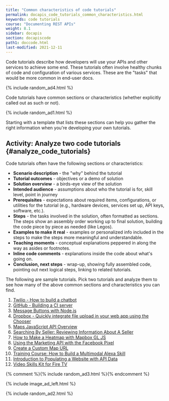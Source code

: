 ```yaml
---
title: "Common characteristics of code tutorials"
permalink: docapis_code_tutorials_common_characteristics.html
keywords: code tutorials
course: "Documenting REST APIs"
weight: 8.1
sidebar: docapis
section: docapiscode
path1: doccode.html
last-modified: 2021-12-11
---
```


Code tutorials describe how developers will use your APIs and other services to achieve some end. These tutorials often involve healthy chunks of code and configuration of various services. These are the "tasks" that would be more common in end-user docs.

{% include random_ad4.html %}

Code tutorials have common sections or characteristics (whether explicitly called out as such or not).

{% include random_ad1.html %}

Starting with a template that lists these sections can help you gather the right information when you're developing your own tutorials.

## <i class="fa fa-user-circle"></i> Activity: Analyze two code tutorials {#analyze_code_tutorials}

Code tutorials often have the following sections or characteristics:

*  **Scenario description** - the "why" behind the tutorial
*  **Tutorial outcomes** - objectives or a demo of solution
*  **Solution overview** - a birds-eye view of the solution
*  **Intended audience** - assumptions about who the tutorial is for, skill level, point in journey
*  **Prerequisites** - expectations about required items, configurations, or utilities for the tutorial (e.g., hardware devices, services set up, API keys, software, etc.).
*  **Steps** - the tasks involved in the solution, often formatted as sections. The steps show an assembly order working up to final solution, building the code piece by piece as needed (like Legos).
*  **Examples to make it real** - examples or personalized info included in the steps to make the steps more meaningful and understandable.
*  **Teaching moments** - conceptual explanations peppered in along the way as asides or footnotes.
*  **Inline code comments** - explanations inside the code about what's going on.
*  **Conclusion, next steps** - wrap-up, showing fully assembled code, pointing out next logical steps, linking to related tutorials.

The following are sample tutorials. Pick two tutorials and analyze them to see how many of the above common sections and characteristics you can find.

1.  [Twilio - How to build a chatbot](https://www.twilio.com/docs/autopilot/guides/how-to-build-a-chatbot)
2.  [GitHub - Building a CI server](https://developer.github.com/v3/guides/building-a-ci-server/)
3.  [Message Buttons with Node.js](https://api.slack.com/tutorials/intro-to-message-buttons)
4.  [Dropbox - Quickly integrate file upload in your web app using the Chooser](https://blogs.dropbox.com/developers/2019/05/quickly-integrate-file-upload-in-your-web-app-using-the-chooser/)
5.  [Maps JavaScript API Overview](https://developers.google.com/maps/documentation/javascript/tutorial)
6.  [Searching By Seller: Reviewing Information About A Seller](https://developer.ebay.com/DevZone/shopping/docs/HowTo/PHP_Shopping/PHP_FIA_GUP_Interm_NV_XML/PHP_FIA_GUP_Interm_NV_XML.html)
7.  [How to Make a Heatmap with Mapbox GL JS](https://www.programmableweb.com/news/how-to-make-heatmap-mapbox-gl-js/how-to/2018/11/01)
8.  [Using the Marketing API with the Facebook Pixel](https://developers.facebook.com/docs/marketing-api/audiences-api/pixel)
9. [Create a Custom Map URL](https://docs.microsoft.com/en-us/bingmaps/articles/create-a-custom-map-url)
10. [Training Course: How to Build a Multimodal Alexa Skill](https://developer.amazon.com/en-US/alexa/alexa-skills-kit/resources/training-resources/intro-multimodal)
11. [Introduction to Populating a Website with API Data](https://programminghistorian.org/en/lessons/introduction-to-populating-a-website-with-api-data)
12. [Video Skills Kit for Fire TV](https://developer.amazon.com/docs/video-skills-fire-tv-apps/integration-overview.html#integration_steps)

{% comment %}{% include random_ad3.html %}{% endcomment %}

{% include image_ad_left.html %}

{% include random_ad2.html %}
